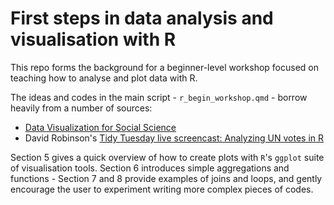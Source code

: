 # First steps in data analysis and visualisation with R
This repo forms the background for a beginner-level workshop focused on teaching how to analyse and plot data with R.

The ideas and codes in the main script - `r_begin_workshop.qmd` - borrow heavily from a number of sources:

* [Data Visualization for Social Science](https://socviz.co/index.html#preface)
* David Robinson's [Tidy Tuesday live screencast: Analyzing UN votes in R](https://www.youtube.com/watch?v=2RadZrpzTaA)

Section 5 gives a quick overview of how to create plots with `R`'s `ggplot` suite of visualisation tools.
Section 6 introduces simple aggregations and functions - Section 7 and 8 provide examples of joins and loops, and gently encourage the user to experiment writing more complex pieces of codes. 
